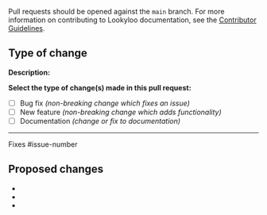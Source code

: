 Pull requests should be opened against the `main` branch. For more information on contributing to Lookyloo documentation, see the [Contributor Guidelines]().

## Type of change

**Description:**


**Select the type of change(s) made in this pull request:**
- [ ] Bug fix *(non-breaking change which fixes an issue)*
- [ ] New feature *(non-breaking change which adds functionality)*
- [ ] Documentation *(change or fix to documentation)*

---------------------------------------------------------------------------------------------------------

Fixes #issue-number


## Proposed changes <!-- Describe the changes the PR makes. -->

*
*
*
